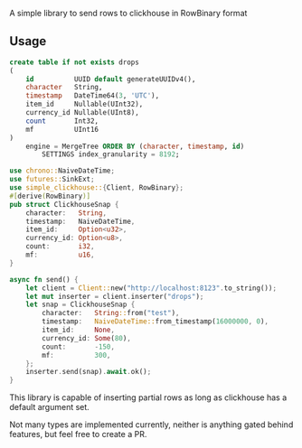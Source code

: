 A simple library to send rows to clickhouse in RowBinary format

## Usage
```sql
create table if not exists drops
(
    id          UUID default generateUUIDv4(),
    character   String,
    timestamp   DateTime64(3, 'UTC'),
    item_id     Nullable(UInt32),
    currency_id Nullable(UInt8),
    count       Int32,
    mf          UInt16
)
    engine = MergeTree ORDER BY (character, timestamp, id)
        SETTINGS index_granularity = 8192;
```
```rs
use chrono::NaiveDateTime;
use futures::SinkExt;
use simple_clickhouse::{Client, RowBinary};
#[derive(RowBinary)]
pub struct ClickhouseSnap {
    character:   String,
    timestamp:   NaiveDateTime,
    item_id:     Option<u32>,
    currency_id: Option<u8>,
    count:       i32,
    mf:          u16,
}

async fn send() {
    let client = Client::new("http://localhost:8123".to_string());
    let mut inserter = client.inserter("drops");
    let snap = ClickhouseSnap {
        character:   String::from("test"),
        timestamp:   NaiveDateTime::from_timestamp(16000000, 0),
        item_id:     None,
        currency_id: Some(80),
        count:       -150,
        mf:          300,
    };
    inserter.send(snap).await.ok();
}
```
This library is capable of inserting partial rows as long as clickhouse has
a default argument set.

Not many types are implemented currently, neither is anything gated behind features, but feel free to create a PR.
